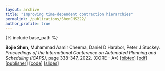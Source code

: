 ```yaml
---
layout: archive
title: "Improving time-dependent contraction hierarchies"
permalink: /publications/ShenCHS222/
author_profile: true
---
```


{% include base_path %}

**Bojie Shen**, Muhammad Aamir Cheema, Daniel D Harabor, Peter J Stuckey.               
<i>Proceedings of the International Conference on Automated Planning and Scheduling (ICAPS)</i>, page 338-347, 2022.   (CORE - A*) 
[<a href="javascript:void(0)" onclick="(function(target, id) { if ($('#' + id).css('display') == 'block') { $('#' + id).hide('fast'); $(target).text('bibtex') } else { $('#' + id).show('fast'); $(target).text('bibtex▲') } })(this, 'bibtex-ShenCHS222');">bibtex</a>]
[[pdf](https://bshen95.github.io/bojieshen.me/files/ShenCHS222.pdf)]
[[publisher](https://ojs.aaai.org/index.php/ICAPS/article/view/19818)]
[[code](https://github.com/bshen95/Improving-TCH)]
[[slides](/files/ICAPS-22.pdf)]
<div id="bibtex-ShenCHS222" style="display:none">
<pre> @inproceedings{DBLP:conf/aips/ShenCHS222,
  author       = {Bojie Shen and
                  Muhammad Aamir Cheema and
                  Daniel Damir Harabor and
                  Peter J. Stuckey},
  editor       = {Akshat Kumar and
                  Sylvie Thi{\'{e}}baux and
                  Pradeep Varakantham and
                  William Yeoh},
  title        = {Improving Time-Dependent Contraction Hierarchies},
  booktitle    = {Proceedings of the Thirty-Second International Conference on Automated
                  Planning and Scheduling, {ICAPS} 2022, Singapore (virtual), June 13-24,
                  2022},
  pages        = {338--347},
  publisher    = {AAAI Press},
  year         = {2022},
  url          = {https://ojs.aaai.org/index.php/ICAPS/article/view/19818},
  timestamp    = {Mon, 05 Feb 2024 20:32:11 +0100},
  biburl       = {https://dblp.org/rec/conf/aips/ShenCHS22.bib},
  bibsource    = {dblp computer science bibliography, https://dblp.org}
}
</pre></div> 